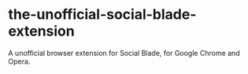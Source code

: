 # the-unofficial-social-blade-extension
A unofficial browser extension for Social Blade, for Google Chrome and Opera.

